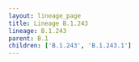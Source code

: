 ```yaml
---
layout: lineage_page
title: Lineage B.1.243
lineage: B.1.243
parent: B.1
children: ['B.1.243', 'B.1.243.1']
---
```


